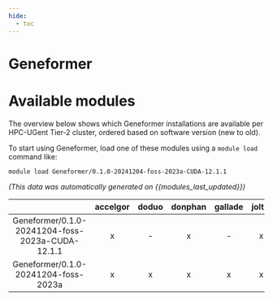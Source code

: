 ```yaml
---
hide:
  - toc
---
```


Geneformer
==========

# Available modules


The overview below shows which Geneformer installations are available per HPC-UGent Tier-2 cluster, ordered based on software version (new to old).

To start using Geneformer, load one of these modules using a `module load` command like:

```shell
module load Geneformer/0.1.0-20241204-foss-2023a-CUDA-12.1.1
```

*(This data was automatically generated on {{modules_last_updated}})*  

| |accelgor|doduo|donphan|gallade|joltik|shinx|
| :---: | :---: | :---: | :---: | :---: | :---: | :---: |
|Geneformer/0.1.0-20241204-foss-2023a-CUDA-12.1.1|x|-|x|-|x|-|
|Geneformer/0.1.0-20241204-foss-2023a|x|x|x|x|x|x|
